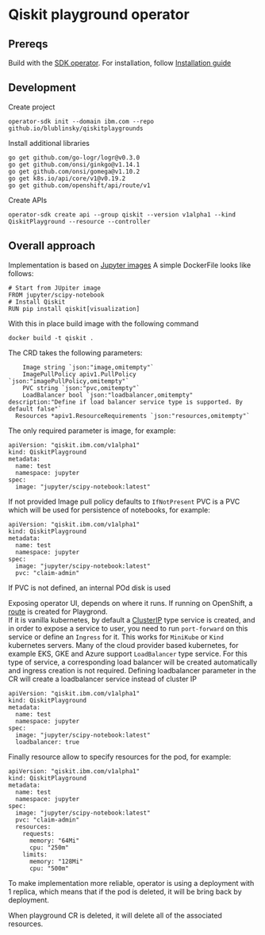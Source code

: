 # Qiskit playground operator

## Prereqs

Build with the [SDK operator](https://sdk.operatorframework.io/docs/building-operators/golang/tutorial/).
For installation, follow [Installation guide](https://sdk.operatorframework.io/docs/building-operators/golang/installation/)

## Development

Create project

````
operator-sdk init --domain ibm.com --repo github.io/blublinsky/qiskitplaygrounds
````
Install additional libraries
````
go get github.com/go-logr/logr@v0.3.0
go get github.com/onsi/ginkgo@v1.14.1
go get github.com/onsi/gomega@v1.10.2
go get k8s.io/api/core/v1@v0.19.2
go get github.com/openshift/api/route/v1
````
Create APIs

````
operator-sdk create api --group qiskit --version v1alpha1 --kind QiskitPlayground --resource --controller
````
## Overall approach

Implementation is based on [Jupyter images](https://jupyter-docker-stacks.readthedocs.io/en/latest/using/selecting.html)
A simple DockerFile looks like follows:

````
# Start from JUpiter image
FROM jupyter/scipy-notebook
# Install Qiskit
RUN pip install qiskit[visualization]
````
With this in place build image with the following command

````
docker build -t qiskit .
````
The CRD takes the following parameters:

````
	Image string `json:"image,omitempty"`
	ImagePullPolicy apiv1.PullPolicy `json:"imagePullPolicy,omitempty"`
	PVC string `json:"pvc,omitempty"`
	LoadBalancer bool `json:"loadbalancer,omitempty" description:"Define if load balancer service type is supported. By default false"`
  Resources *apiv1.ResourceRequirements `json:"resources,omitempty"`

````
The only required parameter is image, for example:

````
apiVersion: "qiskit.ibm.com/v1alpha1"
kind: QiskitPlayground
metadata:
  name: test
  namespace: jupyter
spec:
  image: "jupyter/scipy-notebook:latest"
````
If not provided Image pull policy defaults to `IfNotPresent`
PVC is a PVC which will be used for persistence of notebooks, for example:

````
apiVersion: "qiskit.ibm.com/v1alpha1"
kind: QiskitPlayground
metadata:
  name: test
  namespace: jupyter
spec:
  image: "jupyter/scipy-notebook:latest"
  pvc: "claim-admin"
````
If PVC is not defined, an internal POd disk is used

Exposing operator UI, depends on where it runs. If running on OpenShift,
a [route](https://docs.openshift.com/container-platform/4.7/rest_api/network_apis/route-route-openshift-io-v1.html) is created for Playgrond.  
If it is vanilla kubernetes, by default a [ClusterIP](https://rtfm.co.ua/en/kubernetes-clusterip-vs-nodeport-vs-loadbalancer-services-and-ingress-an-overview-with-examples/) type service is created, and in order to
expose a service to user, you need to run `port-forward` on this service or define an `Ingress` for it. This works for `MiniKube` or `Kind`
kubernetes servers. Many of the cloud provider based kubernetes, for example EKS, GKE and Azure support `LoadBalancer` type service. For this type of service, a corresponding load balancer will be created automatically and ingress creation is not required. Defining loadbalancer parameter in the CR will create a loadbalancer service instead of cluster IP

````
apiVersion: "qiskit.ibm.com/v1alpha1"
kind: QiskitPlayground
metadata:
  name: test
  namespace: jupyter
spec:
  image: "jupyter/scipy-notebook:latest"
  loadbalancer: true

````

Finally resource allow to specify resources for the pod, for example:
````
apiVersion: "qiskit.ibm.com/v1alpha1"
kind: QiskitPlayground
metadata:
  name: test
  namespace: jupyter
spec:
  image: "jupyter/scipy-notebook:latest"
  pvc: "claim-admin"
  resources:
    requests:
      memory: "64Mi"
      cpu: "250m"
    limits:
      memory: "128Mi"
      cpu: "500m"
````

To make implementation more reliable, operator is using a deployment with 1 replica,
which means that if the pod is deleted, it will be bring back by deployment.

When playground CR is deleted, it will delete all of the associated resources.
